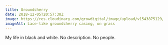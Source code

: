 ```yaml
---
title: Groundcherry
date: 2018-12-05T20:57:30Z
image: https://res.cloudinary.com/growdigital/image/upload/v1543875129/ground-gooseberry-D1451203.jpg
imageAlt: Lace-like groundcherry casing, on grass
---
```


My life in black and white. No description. No people.
